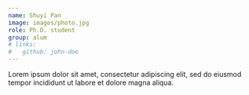 ```yaml
---
name: Shuyi Pan
image: images/photo.jpg
role: Ph.D. student
group: alum
# links:
#   github: john-doe
---
```


Lorem ipsum dolor sit amet, consectetur adipiscing elit, sed do eiusmod tempor incididunt ut labore et dolore magna aliqua.
